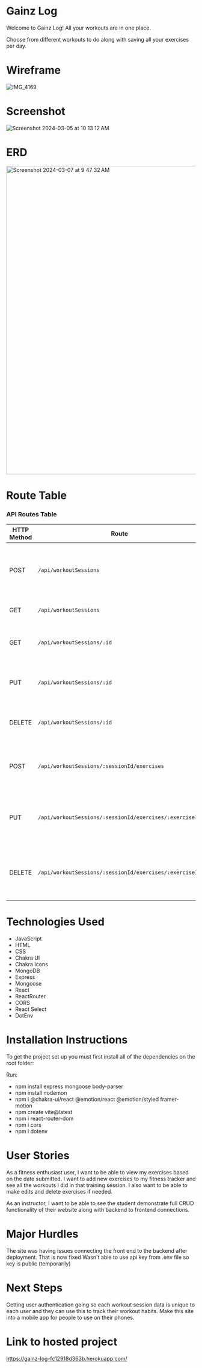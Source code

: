 # Gainz Log
Welcome to Gainz Log! All your workouts are in one place.

Choose from different workouts to do along with saving all your exercises per day.

# Wireframe

![IMG_4169](https://github.com/elberrafart/fitness-tracker/assets/80179931/e8402462-31c4-4eca-9332-4a0a3a7d9289)

# Screenshot

![Screenshot 2024-03-05 at 10 13 12 AM](https://github.com/elberrafart/fitness-tracker/assets/80179931/14d423ce-d4eb-4547-a04c-45b75bb17880)

# ERD

<img width="818" alt="Screenshot 2024-03-07 at 9 47 32 AM" src="https://github.com/elberrafart/fitness-tracker/assets/80179931/343c981f-4a22-4f42-9d10-921558467aef">

# Route Table
### API Routes Table

| HTTP Method | Route                                              | Description                                                      | Requires Body | Model            |
|-------------|----------------------------------------------------|------------------------------------------------------------------|---------------|------------------|
| POST        | `/api/workoutSessions`                             | Create a new workout session with one or more exercises.        | Yes           | WorkoutSession   |
| GET         | `/api/workoutSessions`                             | Retrieve all workout sessions.                                   | No            | WorkoutSession   |
| GET         | `/api/workoutSessions/:id`                         | Retrieve a single workout session by its ID.                    | No            | WorkoutSession   |
| PUT         | `/api/workoutSessions/:id`                         | Update an existing workout session by its ID.                   | Yes           | WorkoutSession   |
| DELETE      | `/api/workoutSessions/:id`                         | Delete an existing workout session by its ID.                   | No            | WorkoutSession   |
| POST        | `/api/workoutSessions/:sessionId/exercises`        | Add a new exercise log entry to an existing workout session.    | Yes           | ExerciseLog      |
| PUT         | `/api/workoutSessions/:sessionId/exercises/:exerciseId` | Update an existing exercise log entry within a workout session. | Yes           | ExerciseLog      |
| DELETE      | `/api/workoutSessions/:sessionId/exercises/:exerciseId` | Delete an existing exercise log entry from a workout session.   | No            | ExerciseLog      |

# Technologies Used
- JavaScript
- HTML
- CSS
- Chakra UI
- Chakra Icons
- MongoDB
- Express
- Mongoose
- React
- ReactRouter
- CORS
- React Select
- DotEnv

# Installation Instructions
To get the project set up you must first install all of the dependencies on the root folder:

Run:
- npm install express mongoose body-parser
- npm install nodemon
- npm i @chakra-ui/react @emotion/react @emotion/styled framer-motion
- npm create vite@latest
- npm i react-router-dom
- npm i cors
- npm i dotenv

# User Stories

As a fitness enthusiast user, I want to be able to view my exercises based on the date submitted. I want to add new exercises to my fitness tracker and see all the workouts I did in that training session. I also want to be able to make edits and delete exercises if needed.

As an instructor, I want to be able to see the student demonstrate full CRUD functionality of their website along with backend to frontend connections.


# Major Hurdles

The site was having issues connecting the front end to the backend after deployment. That is now fixed
Wasn't able to use api key from .env file so key is public (temporarily)

# Next Steps

Getting user authentication going so each workout session data is unique to each user and they can use this to track their workout habits.
Make this site into a mobile app for people to use on their phones.

# Link to hosted project
https://gainz-log-fc12918d363b.herokuapp.com/
